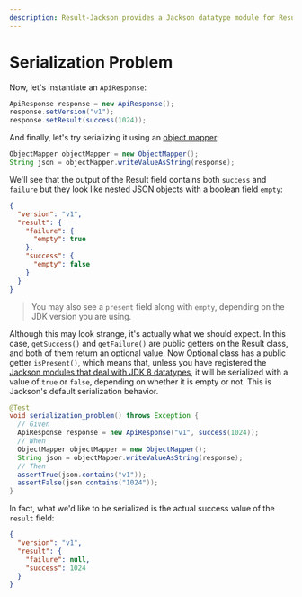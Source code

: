 ```yaml
---
description: Result-Jackson provides a Jackson datatype module for Result objects
---
```


# Serialization Problem

Now, let's instantiate an `ApiResponse`:

```java
ApiResponse response = new ApiResponse();
response.setVersion("v1");
response.setResult(success(1024));
```

And finally, let's try serializing it using an [object mapper](https://www.baeldung.com/jackson-object-mapper-tutorial):

```java
ObjectMapper objectMapper = new ObjectMapper();
String json = objectMapper.writeValueAsString(response);
```

We'll see that the output of the Result field contains both `success` and `failure` but they look like nested JSON objects with a boolean field `empty`:

```json
{
  "version": "v1",
  "result": {
    "failure": {
      "empty": true
    },
    "success": {
      "empty": false
    }
  }
}
```

> You may also see a `present` field along with `empty`, depending on the JDK version you are using.

Although this may look strange, it's actually what we should expect. In this case, `getSuccess()` and `getFailure()` are public getters on the Result class, and both of them return an optional value. Now Optional class has a public getter `isPresent()`, which means that, unless you have registered the [Jackson modules that deal with JDK 8 datatypes](https://github.com/FasterXML/jackson-modules-java8), it will be serialized with a value of `true` or `false`, depending on whether it is empty or not. This is Jackson's default serialization behavior.

```java
@Test
void serialization_problem() throws Exception {
  // Given
  ApiResponse response = new ApiResponse("v1", success(1024));
  // When
  ObjectMapper objectMapper = new ObjectMapper();
  String json = objectMapper.writeValueAsString(response);
  // Then
  assertTrue(json.contains("v1"));
  assertFalse(json.contains("1024"));
}
```

In fact, what we'd like to be serialized is the actual success value of the `result` field:

```json
{
  "version": "v1",
  "result": {
    "failure": null,
    "success": 1024
  }
}
```

